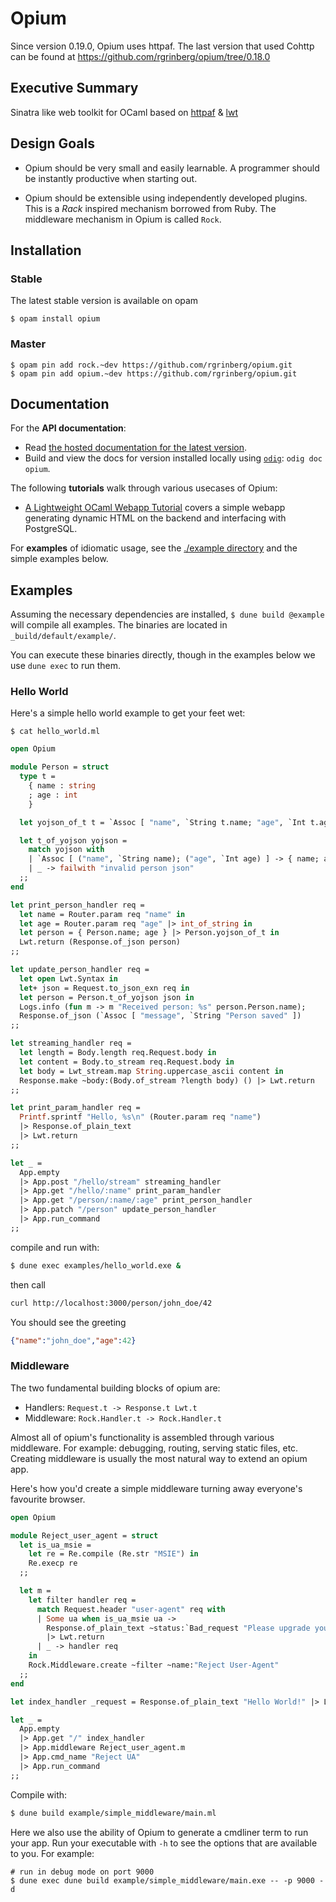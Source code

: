 Opium
=====

Since version 0.19.0, Opium uses httpaf. The last version that used Cohttp can be found at https://github.com/rgrinberg/opium/tree/0.18.0

## Executive Summary

Sinatra like web toolkit for OCaml based on [httpaf](https://github.com/inhabitedtype/httpaf/) & [lwt](https://github.com/ocsigen/lwt)

## Design Goals

* Opium should be very small and easily learnable. A programmer should
be instantly productive when starting out.

* Opium should be extensible using independently developed plugins. This is a
_Rack_ inspired mechanism borrowed from Ruby. The middleware mechanism in
Opium is called `Rock`.

## Installation

### Stable

The latest stable version is available on opam

```
$ opam install opium
```

### Master

```
$ opam pin add rock.~dev https://github.com/rgrinberg/opium.git
$ opam pin add opium.~dev https://github.com/rgrinberg/opium.git
```

## Documentation

For the **API documentation**:

- Read [the hosted documentation for the latest version][hosted-docs].
- Build and view the docs for version installed locally using [`odig`][odig]:
  `odig doc opium`.

The following **tutorials** walk through various usecases of Opium:

- [A Lightweight OCaml Webapp Tutorial](https://shonfeder.gitlab.io/ocaml_webapp/)
  covers a simple webapp generating dynamic HTML on the backend and
  interfacing with PostgreSQL.

For **examples** of idiomatic usage, see the [./example directory](./example)
and the simple examples below.

[hosted-docs]: https://rgrinberg.github.io/opium/
[odig]: https://github.com/b0-system/odig

## Examples

Assuming the necessary dependencies are installed, `$ dune build @example` will
compile all examples. The binaries are located in `_build/default/example/`.

You can execute these binaries directly, though in the examples below we use
`dune exec` to run them.

### Hello World

Here's a simple hello world example to get your feet wet:

`$ cat hello_world.ml`

``` ocaml
open Opium

module Person = struct
  type t =
    { name : string
    ; age : int
    }

  let yojson_of_t t = `Assoc [ "name", `String t.name; "age", `Int t.age ]

  let t_of_yojson yojson =
    match yojson with
    | `Assoc [ ("name", `String name); ("age", `Int age) ] -> { name; age }
    | _ -> failwith "invalid person json"
  ;;
end

let print_person_handler req =
  let name = Router.param req "name" in
  let age = Router.param req "age" |> int_of_string in
  let person = { Person.name; age } |> Person.yojson_of_t in
  Lwt.return (Response.of_json person)
;;

let update_person_handler req =
  let open Lwt.Syntax in
  let+ json = Request.to_json_exn req in
  let person = Person.t_of_yojson json in
  Logs.info (fun m -> m "Received person: %s" person.Person.name);
  Response.of_json (`Assoc [ "message", `String "Person saved" ])
;;

let streaming_handler req =
  let length = Body.length req.Request.body in
  let content = Body.to_stream req.Request.body in
  let body = Lwt_stream.map String.uppercase_ascii content in
  Response.make ~body:(Body.of_stream ?length body) () |> Lwt.return
;;

let print_param_handler req =
  Printf.sprintf "Hello, %s\n" (Router.param req "name")
  |> Response.of_plain_text
  |> Lwt.return
;;

let _ =
  App.empty
  |> App.post "/hello/stream" streaming_handler
  |> App.get "/hello/:name" print_param_handler
  |> App.get "/person/:name/:age" print_person_handler
  |> App.patch "/person" update_person_handler
  |> App.run_command
;;
```

compile and run with:

```sh
$ dune exec examples/hello_world.exe &
```

then call

```sh
curl http://localhost:3000/person/john_doe/42
```

You should see the greeting

```json
{"name":"john_doe","age":42}
```

### Middleware

The two fundamental building blocks of opium are:

* Handlers: `Request.t -> Response.t Lwt.t`
* Middleware: `Rock.Handler.t -> Rock.Handler.t`

Almost all of opium's functionality is assembled through various
middleware. For example: debugging, routing, serving static files,
etc. Creating middleware is usually the most natural way to extend an
opium app.

Here's how you'd create a simple middleware turning away everyone's
favourite browser.

``` ocaml
open Opium

module Reject_user_agent = struct
  let is_ua_msie =
    let re = Re.compile (Re.str "MSIE") in
    Re.execp re
  ;;

  let m =
    let filter handler req =
      match Request.header "user-agent" req with
      | Some ua when is_ua_msie ua ->
        Response.of_plain_text ~status:`Bad_request "Please upgrade your browser"
        |> Lwt.return
      | _ -> handler req
    in
    Rock.Middleware.create ~filter ~name:"Reject User-Agent"
  ;;
end

let index_handler _request = Response.of_plain_text "Hello World!" |> Lwt.return

let _ =
  App.empty
  |> App.get "/" index_handler
  |> App.middleware Reject_user_agent.m
  |> App.cmd_name "Reject UA"
  |> App.run_command
;;
```

Compile with:

```sh
$ dune build example/simple_middleware/main.ml
```

Here we also use the ability of Opium to generate a cmdliner term to run your
app. Run your executable with `-h` to see the options that are available to you.
For example:

```
# run in debug mode on port 9000
$ dune exec dune build example/simple_middleware/main.exe -- -p 9000 -d
```
